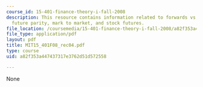 ```yaml
---
course_id: 15-401-finance-theory-i-fall-2008
description: This resource contains information related to forwards vs futures, spot
  future parity, mark to market, and stock futures.
file_location: /coursemedia/15-401-finance-theory-i-fall-2008/a82f353a447437317e3762d51d572558_MIT15_401F08_rec04.pdf
file_type: application/pdf
layout: pdf
title: MIT15_401F08_rec04.pdf
type: course
uid: a82f353a447437317e3762d51d572558

---
```

None
